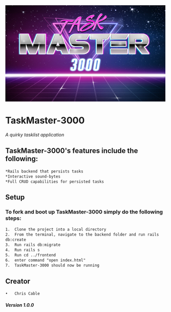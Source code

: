 

<img src="https://github.com/Hermes827/TaskMaster-3000/blob/master/frontend/img/originalTaskMaster.jpg" width="500" height="300">

# TaskMaster-3000

*A quirky tasklist application*

## TaskMaster-3000's features include the following:
	*Rails backend that persists tasks
	*Interactive sound-bytes
	*Full CRUD capabilities for persisted tasks

## Setup
### To fork and boot up TaskMaster-3000 simply do the following steps:
  	1.	Clone the project into a local directory
	2.	From the terminal, navigate to the backend folder and run rails db:create
	3.	Run rails db:migrate
	4.	Run rails s
	5.	Run cd ../frontend
	6.	enter command "open index.html"
	7.	TaskMaster-3000 should now be running
  
  ## Creator
	•	Chris Cable

##### Version 1.0.0
